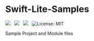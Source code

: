 # Swift-Lite-Samples
<img src="https://img.shields.io/badge/Swift%203-compatible-orange.svg" />&nbsp;&nbsp; <img src="https://img.shields.io/badge/Raspberry%20Pi-All%20Models-green.svg" />&nbsp;&nbsp; <img src="https://img.shields.io/badge/Raspbian-compatible-green.svg" />&nbsp;&nbsp; <img src="http://img.shields.io/badge/license-MIT-blue.svg?style=flat" alt="License: MIT" />

Sample Project and Module files
